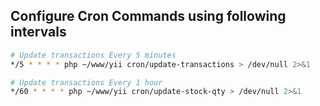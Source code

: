 ## Configure Cron Commands using following intervals


```bash
# Update transactions Every 5 minutes
*/5 * * * * php ~/www/yii cron/update-transactions > /dev/null 2>&1

# Update transactions Every 1 hour
*/60 * * * * php ~/www/yii cron/update-stock-qty > /dev/null 2>&1
